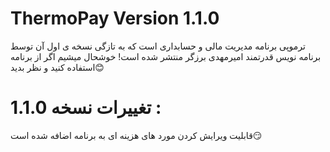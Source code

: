# ThermoPay Version 1.1.0

ترموپی برنامه مدیریت مالی و حسابداری است که به تازگی نسخه ی اول آن توسط برنامه نویس قدرتمند امیرمهدی برزگر منتشر شده است!
خوشحال میشیم اگر از برنامه استفاده کنید و نظر بدید😊

# تغییرات نسخه 1.1.0 : 
قابلیت ویرایش کردن مورد های هزینه ای به برنامه اضافه شده است😏